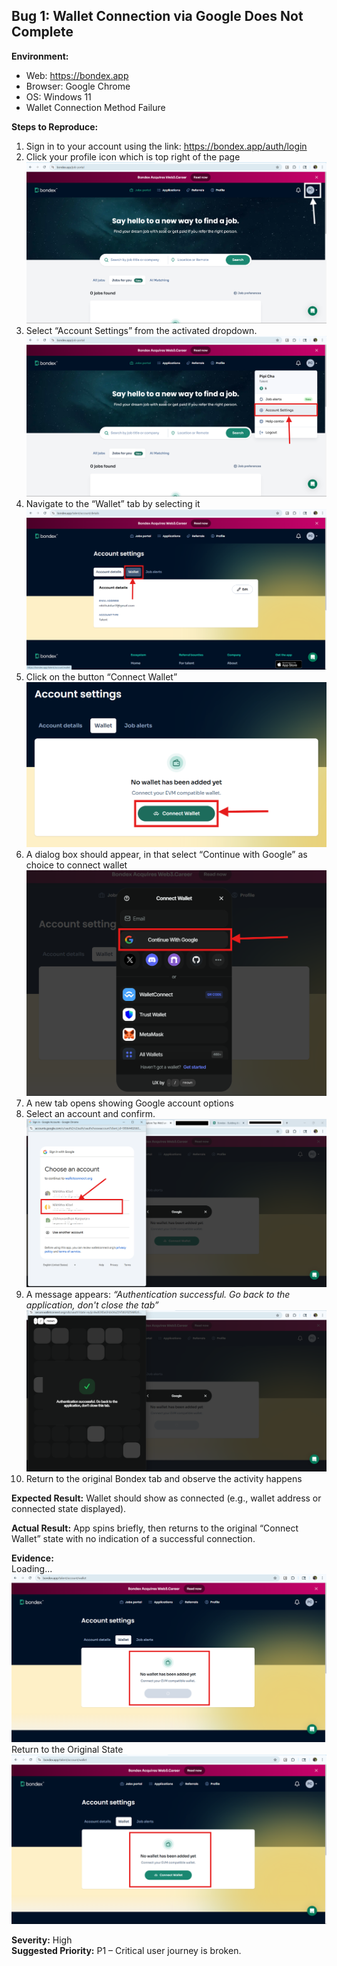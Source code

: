## Bug 1: Wallet Connection via Google Does Not Complete

**Environment:**
- Web: https://bondex.app
- Browser: Google Chrome
- OS: Windows 11
- Wallet Connection Method Failure

**Steps to Reproduce:**
1. Sign in to your account using the link: https://bondex.app/auth/login 
2. Click your profile icon which is top right of the page
![Account Settings Navigation](images/Account_Settings_Navigation.png)
3. Select “Account Settings” from the activated dropdown.
![Account Settings Selection](images/Account_Settings_Selection.png)
3. Navigate to the “Wallet” tab by selecting it
![Wallet Tab Selection](images/Wallet_Tab_Selection.png)
4. Click on the button “Connect Wallet”
![Connect Wallet Button Selection](images/Connect_Wallet_Button_Selection.png)
5. A dialog box should appear, in that select “Continue with Google” as choice to connect wallet
![Connect with Google Button Selection](images/Connect_with_Google_Button_Selection.png)
6. A new tab opens showing Google account options
7. Select an account and confirm.
![Google Account Selection](images/Google_Account_Selection.png)
8. A message appears: _“Authentication successful. Go back to the application, don't close the tab”_
![Authentication Successful](images/Authentication_Successful.png)
9. Return to the original Bondex tab and observe the activity happens

**Expected Result:**
Wallet should show as connected (e.g., wallet address or connected state displayed).

**Actual Result:**
App spins briefly, then returns to the original “Connect Wallet” state with no indication of a successful connection.

**Evidence:**\
Loading...
![Loading Captured](images/Loading_Captured.png)
Return to the Original State
![No Connection Made](images/No_Connection_Made.png)

**Severity:** High  
**Suggested Priority:** P1 – Critical user journey is broken.
